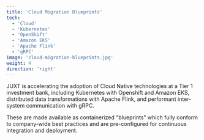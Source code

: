```yaml
---
title: 'Cloud Migration Blueprints'
tech:
  - 'Cloud'
  - 'Kubernetes'
  - 'OpenShift'
  - 'Amazon EKS'
  - 'Apache Flink'
  - 'gRPC'
image: 'cloud-migration-blueprints.jpg'
weight: 4
direction: 'right'
---
```


JUXT is accelerating the adoption of Cloud Native technologies at a Tier 1 investment bank, including Kubernetes with Openshift and Amazon EKS, distributed data transformations with Apache Flink, and performant inter-system communication with gRPC.

These are made available as containerized "blueprints" which fully conform to company-wide best practices and are pre-configured for continuous integration and deployment.

